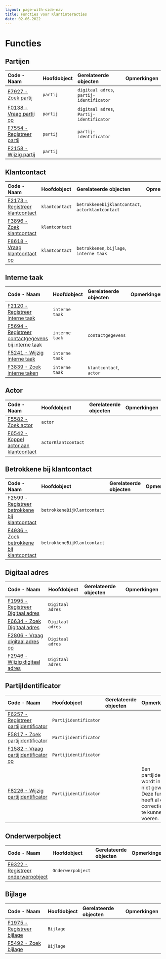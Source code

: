 ```yaml
---
layout: page-with-side-nav
title: Functies voor Klantinteracties
date: 02-06-2022
---
```


# Functies

## Partijen

| Code - Naam | Hoofdobject | Gerelateerde objecten | Opmerkingen |
| :--- | :--- | :--- | :--- |
| [F7927 - Zoek partij](./artefacten/7927.md) | `partij` | `digitaal adres`, `partij-identificator` | |
| [F0138 - Vraag partij op](./artefacten/0138.md) | `partij` | `digitaal adres`, `Partij-identificator` |
| [F7554 - Registreer partij](./artefacten/7554.md) | `partij` | `partij-identificator` |
| [F2158 - Wijzig partij](./artefacten/2158.md) | `partij` |  |

## Klantcontact

| Code - Naam | Hoofdobject | Gerelateerde objecten | Opmerkingen |
| :--- | :--- | :--- | :--- |
| [F2173 - Registreer klantcontact](./artefacten/2173.md) | `klantcontact` | `betrokkenebijklantcontact`, `actorklantcontact` | |
| [F3896 - Zoek klantcontact](./artefacten/3896.md) | `klantcontact` | | |
| [F8618 - Vraag klantcontact op](./artefacten/8618.md) | `klantcontact` | `betrokkenen`, `bijlage`, `interne taak` | |

## Interne taak

| Code - Naam | Hoofdobject | Gerelateerde objecten | Opmerkingen |
| :--- | :--- | :--- | :--- |
| [F2120 - Registreer interne taak](./artefacten/2120.md) | `interne taak` | | |
| [F5694 - Registreer contactgegevens bij interne taak](./artefacten/5694.md) | `interne taak` | `contactgegevens` | |
| [F5241 - Wijzig interne taak](./artefacten/5241.md)  | `interne taak` | | |
| [F3839 - Zoek interne taken](./artefacten/3839.md) | `interne taak` | `klantcontact`, `actor` | |

## Actor 

| Code - Naam | Hoofdobject | Gerelateerde objecten | Opmerkingen |
| :--- | :--- | :--- | :--- |
| [F5582 - Zoek actor](./artefacten/5582.md) | `actor` | | |
| [F6542 - Koppel actor aan klantcontact](./artefacten/5582.md) | `actorKlantcontact` | |

## Betrokkene bij klantcontact

| Code - Naam | Hoofdobject | Gerelateerde objecten | Opmerkingen |
| :--- | :--- | :--- | :--- |
| [F2599 - Registreer betrokkene bij klantcontact](./artefacten/2599.md) | `betrokkeneBijKlantcontact` | | |
| [F4936 - Zoek betrokkene bij klantcontact](./artefacten/4936.md) | `betrokkeneBijKlantcontact` | | |

## Digitaal adres

| Code - Naam | Hoofdobject | Gerelateerde objecten | Opmerkingen |
| :--- | :--- | :--- | :--- |
| [F1995 - Registreer Digitaal adres](./artefacten/1995.md) | `Digitaal adres` | | | 
| [F6634 - Zoek Digitaal adres](./artefacten/6634.md) | `Digitaal adres` | | |
| [F2806 - Vraag digitaal adres op](./artefacten/2806.md) | `Digitaal adres` | | |
| [F2946 - Wijzig digitaal adres](./artefacten/2946.md) | `Digitaal adres` | | |

## PartijIdentificator

| Code - Naam | Hoofdobject | Gerelateerde objecten | Opmerkingen |
| :--- | :--- | :--- | :--- |
| [F6257 - Registreer partijidentificator](./artefacten/6257.md) | `Partijidentificator` | | |
| [F5817 - Zoek partijidentificator](./artefacten/5817.md) | `Partijidentificator` | | |
| [F1582 - Vraag partijidentificator op](./artefacten/1582.md) | `Partijidentificator` | | |
| [F8226 - Wijzig partijidentificator](./artefacten/1582.md) | `Partijidentificator` | | Een partijidentificator wordt in principe niet gewijzigd. Deze functie heeft al doel correcties door te kunnen voeren. |

## Onderwerpobject

| Code - Naam | Hoofdobject | Gerelateerde objecten | Opmerkingen |
| :--- | :--- | :--- | :--- |
| [F9322 - Registreer onderwerpobject](./artefacten/9322.md) | `Onderwerpobject` | | | 

## Bijlage

| Code - Naam | Hoofdobject | Gerelateerde objecten | Opmerkingen |
| :--- | :--- | :--- | :--- |
| [F1975 - Registreer bijlage](./artefacten/1975.md) | `Bijlage` | | | 
| [F5492 - Zoek bijlage](./artefacten/5492.md) | `Bijlage` | | | 